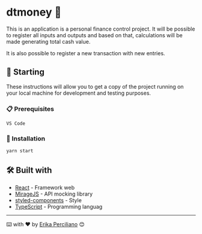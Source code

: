 # dtmoney 🤑

This is an application is a personal finance control project.
It will be possible to register all inputs and outputs and based on that, calculations will be made generating total cash value.

It is also possible to register a new transaction with new entries.


## 🚀 Starting
These instructions will allow you to get a copy of the project running on your local machine for development and testing purposes.

### 📋 Prerequisites

```
VS Code
```
### 🔧 Installation

```
yarn start
```
## 🛠️ Built with


* [React](https://pt-br.reactjs.org/) - Framework web 
* [MirageJS](https://miragejs.com/) - API mocking library
* [styled-components](https://styled-components.com/) - Style
* [TypeScript](https://www.typescriptlang.org/docs/) - Programming languag


---
⌨️ with ❤️ by [Erika Perciliano](https://github.com/erikaperciliano) 😊

